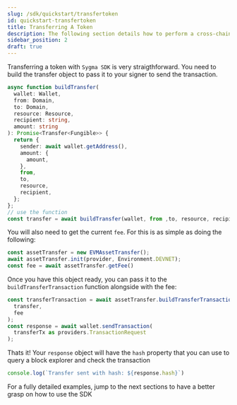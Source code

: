 ```yaml
---
slug: /sdk/quickstart/transfertoken
id: quickstart-transfertoken
title: Transferring A Token
description: The following section details how to perform a cross-chain token transfer.
sidebar_position: 2
draft: true
---
```


Transferring a token with `Sygma SDK` is very straigthforward. You need to build the transfer object to pass it to your signer to send the transaction.

```ts
async function buildTransfer(
  wallet: Wallet,
  from: Domain,
  to: Domain,
  resource: Resource,
  recipient: string,
  amount: string
): Promise<Transfer<Fungible>> {
  return {
    sender: await wallet.getAddress(),
    amount: {
      amount,
    },
    from,
    to,
    resource,
    recipient,
  };
};
// use the function
const transfer = await buildTransfer(wallet, from ,to, resource, recipient, amount);
```

You will also need to get the current `fee`. For this is as simple as doing the following:

```ts
const assetTransfer = new EVMAssetTransfer();
await assetTransfer.init(provider, Environment.DEVNET);
const fee = await assetTransfer.getFee()
```

Once you have this object ready, you can pass it to the `buildTransferTransaction` function alongside with the fee:

```ts
const transferTransaction = await assetTransfer.buildTransferTransaction(
  transfer,
  fee
);
const response = await wallet.sendTransaction(
  transferTx as providers.TransactionRequest
);
```

Thats it! Your `response` object will have the `hash` property that you can use to query a block explorer and check the transaction

```ts
console.log(`Transfer sent with hash: ${response.hash}`)
```

For a fully detailed examples, jump to the next sections to have a better grasp on how to use the SDK
